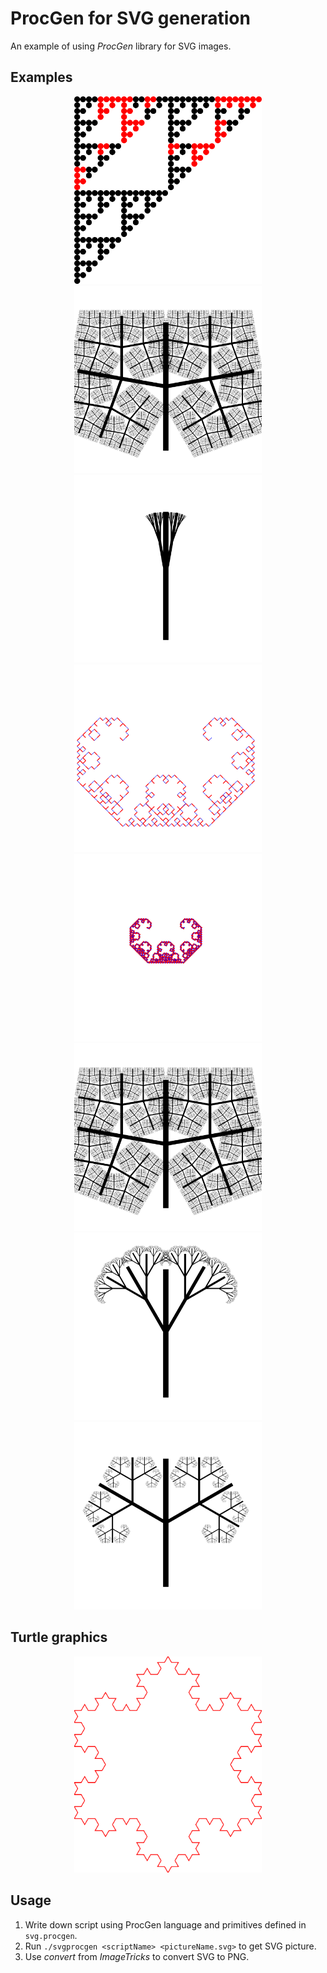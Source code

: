 # ProcGen for SVG generation
An example of using *ProcGen* library for SVG images.

## Examples
<p align="center">

<img src="https://github.com/Romop5/procgen-svg/blob/master/build/bullet.svg.png?raw=true" width="300px">
<img src="https://github.com/Romop5/procgen-svg/blob/master/build/densetree.svg.png?raw=true" width="300px">

<img src="https://github.com/Romop5/procgen-svg/blob/master/build/ker-10angle.svg.png?raw=true" width="300px">
<img src="https://github.com/Romop5/procgen-svg/blob/master/build/newhash.svg.png?raw=true" width="300px">
<img src="https://github.com/Romop5/procgen-svg/blob/master/build/nicehash.svg.png?raw=true" width="300px">
<img src="https://github.com/Romop5/procgen-svg/blob/master/build/output.svg.png?raw=true" width="300px">
<img src="https://github.com/Romop5/procgen-svg/blob/master/build/strom-30-06.svg.png?raw=true" width="300px">
<img src="https://github.com/Romop5/procgen-svg/blob/master/build/strom-sixedge.svg.png?raw=true" width="300px">

</p>

## Turtle graphics
<p align="center">

<img src="https://github.com/Romop5/procgen-svg/blob/master/build/turtle.snowflake.png?raw=true" width="300px">

</p>



## Usage

1. Write down script using ProcGen language and primitives defined in `svg.procgen`. 
2. Run `./svgprocgen <scriptName> <pictureName.svg>` to get SVG picture.
3. Use *convert* from *ImageTricks* to convert SVG to PNG.



